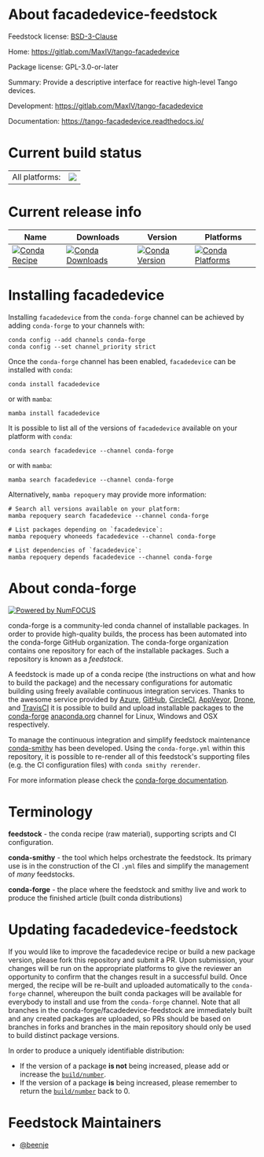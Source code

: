 About facadedevice-feedstock
============================

Feedstock license: [BSD-3-Clause](https://github.com/conda-forge/facadedevice-feedstock/blob/main/LICENSE.txt)

Home: https://gitlab.com/MaxIV/tango-facadedevice

Package license: GPL-3.0-or-later

Summary: Provide a descriptive interface for reactive high-level Tango devices.

Development: https://gitlab.com/MaxIV/tango-facadedevice

Documentation: https://tango-facadedevice.readthedocs.io/

Current build status
====================


<table><tr><td>All platforms:</td>
    <td>
      <a href="https://dev.azure.com/conda-forge/feedstock-builds/_build/latest?definitionId=24508&branchName=main">
        <img src="https://dev.azure.com/conda-forge/feedstock-builds/_apis/build/status/facadedevice-feedstock?branchName=main">
      </a>
    </td>
  </tr>
</table>

Current release info
====================

| Name | Downloads | Version | Platforms |
| --- | --- | --- | --- |
| [![Conda Recipe](https://img.shields.io/badge/recipe-facadedevice-green.svg)](https://anaconda.org/conda-forge/facadedevice) | [![Conda Downloads](https://img.shields.io/conda/dn/conda-forge/facadedevice.svg)](https://anaconda.org/conda-forge/facadedevice) | [![Conda Version](https://img.shields.io/conda/vn/conda-forge/facadedevice.svg)](https://anaconda.org/conda-forge/facadedevice) | [![Conda Platforms](https://img.shields.io/conda/pn/conda-forge/facadedevice.svg)](https://anaconda.org/conda-forge/facadedevice) |

Installing facadedevice
=======================

Installing `facadedevice` from the `conda-forge` channel can be achieved by adding `conda-forge` to your channels with:

```
conda config --add channels conda-forge
conda config --set channel_priority strict
```

Once the `conda-forge` channel has been enabled, `facadedevice` can be installed with `conda`:

```
conda install facadedevice
```

or with `mamba`:

```
mamba install facadedevice
```

It is possible to list all of the versions of `facadedevice` available on your platform with `conda`:

```
conda search facadedevice --channel conda-forge
```

or with `mamba`:

```
mamba search facadedevice --channel conda-forge
```

Alternatively, `mamba repoquery` may provide more information:

```
# Search all versions available on your platform:
mamba repoquery search facadedevice --channel conda-forge

# List packages depending on `facadedevice`:
mamba repoquery whoneeds facadedevice --channel conda-forge

# List dependencies of `facadedevice`:
mamba repoquery depends facadedevice --channel conda-forge
```


About conda-forge
=================

[![Powered by
NumFOCUS](https://img.shields.io/badge/powered%20by-NumFOCUS-orange.svg?style=flat&colorA=E1523D&colorB=007D8A)](https://numfocus.org)

conda-forge is a community-led conda channel of installable packages.
In order to provide high-quality builds, the process has been automated into the
conda-forge GitHub organization. The conda-forge organization contains one repository
for each of the installable packages. Such a repository is known as a *feedstock*.

A feedstock is made up of a conda recipe (the instructions on what and how to build
the package) and the necessary configurations for automatic building using freely
available continuous integration services. Thanks to the awesome service provided by
[Azure](https://azure.microsoft.com/en-us/services/devops/), [GitHub](https://github.com/),
[CircleCI](https://circleci.com/), [AppVeyor](https://www.appveyor.com/),
[Drone](https://cloud.drone.io/welcome), and [TravisCI](https://travis-ci.com/)
it is possible to build and upload installable packages to the
[conda-forge](https://anaconda.org/conda-forge) [anaconda.org](https://anaconda.org/)
channel for Linux, Windows and OSX respectively.

To manage the continuous integration and simplify feedstock maintenance
[conda-smithy](https://github.com/conda-forge/conda-smithy) has been developed.
Using the ``conda-forge.yml`` within this repository, it is possible to re-render all of
this feedstock's supporting files (e.g. the CI configuration files) with ``conda smithy rerender``.

For more information please check the [conda-forge documentation](https://conda-forge.org/docs/).

Terminology
===========

**feedstock** - the conda recipe (raw material), supporting scripts and CI configuration.

**conda-smithy** - the tool which helps orchestrate the feedstock.
                   Its primary use is in the construction of the CI ``.yml`` files
                   and simplify the management of *many* feedstocks.

**conda-forge** - the place where the feedstock and smithy live and work to
                  produce the finished article (built conda distributions)


Updating facadedevice-feedstock
===============================

If you would like to improve the facadedevice recipe or build a new
package version, please fork this repository and submit a PR. Upon submission,
your changes will be run on the appropriate platforms to give the reviewer an
opportunity to confirm that the changes result in a successful build. Once
merged, the recipe will be re-built and uploaded automatically to the
`conda-forge` channel, whereupon the built conda packages will be available for
everybody to install and use from the `conda-forge` channel.
Note that all branches in the conda-forge/facadedevice-feedstock are
immediately built and any created packages are uploaded, so PRs should be based
on branches in forks and branches in the main repository should only be used to
build distinct package versions.

In order to produce a uniquely identifiable distribution:
 * If the version of a package **is not** being increased, please add or increase
   the [``build/number``](https://docs.conda.io/projects/conda-build/en/latest/resources/define-metadata.html#build-number-and-string).
 * If the version of a package **is** being increased, please remember to return
   the [``build/number``](https://docs.conda.io/projects/conda-build/en/latest/resources/define-metadata.html#build-number-and-string)
   back to 0.

Feedstock Maintainers
=====================

* [@beenje](https://github.com/beenje/)


<!-- dummy commit to enable rerendering -->


